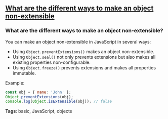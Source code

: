 ## [What are the different ways to make an object non-extensible](#what-are-the-different-ways-to-make-an-object-non-extensible)

### What are the different ways to make an object non-extensible?

You can make an object non-extensible in JavaScript in several ways:
- Using `Object.preventExtensions()` makes an object non-extensible.
- Using `Object.seal()` not only prevents extensions but also makes all existing properties non-configurable.
- Using `Object.freeze()` prevents extensions and makes all properties immutable.

Example:

```javascript
const obj = { name: 'John' };
Object.preventExtensions(obj);
console.log(Object.isExtensible(obj)); // false
```

**Tags**: basic, JavaScript, objects


